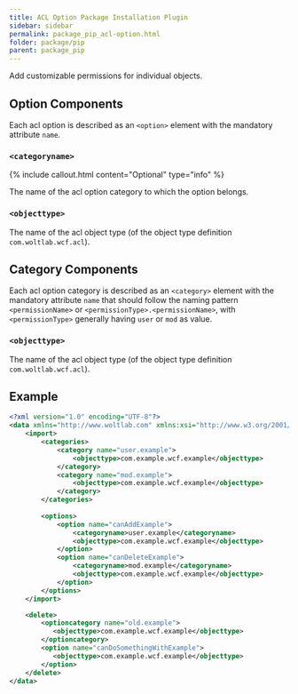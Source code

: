 ```yaml
---
title: ACL Option Package Installation Plugin
sidebar: sidebar
permalink: package_pip_acl-option.html
folder: package/pip
parent: package_pip
---
```


Add customizable permissions for individual objects.

## Option Components

Each acl option is described as an `<option>` element with the mandatory attribute `name`.

### `<categoryname>`

{% include callout.html content="Optional" type="info" %}

The name of the acl option category to which the option belongs.

### `<objecttype>`

The name of the acl object type (of the object type definition `com.woltlab.wcf.acl`).


## Category Components

Each acl option category is described as an `<category>` element with the mandatory attribute `name`  that should follow the naming pattern `<permissionName>` or `<permissionType>.<permissionName>`, with `<permissionType>` generally having `user` or `mod` as value.

### `<objecttype>`

The name of the acl object type (of the object type definition `com.woltlab.wcf.acl`).


## Example

```xml
<?xml version="1.0" encoding="UTF-8"?>
<data xmlns="http://www.woltlab.com" xmlns:xsi="http://www.w3.org/2001/XMLSchema-instance" xsi:schemaLocation="http://www.woltlab.com http://www.woltlab.com/XSD/tornado/aclOption.xsd">
    <import>
        <categories>
            <category name="user.example">
                <objecttype>com.example.wcf.example</objecttype>
            </category>
            <category name="mod.example">
                <objecttype>com.example.wcf.example</objecttype>
            </category>
        </categories>
        
        <options>
            <option name="canAddExample">
                <categoryname>user.example</categoryname>
                <objecttype>com.example.wcf.example</objecttype>
            </option>
            <option name="canDeleteExample">
                <categoryname>mod.example</categoryname>
                <objecttype>com.example.wcf.example</objecttype>
            </option>
        </options>
    </import>

    <delete>
        <optioncategory name="old.example">
           <objecttype>com.example.wcf.example</objecttype>
        </optioncategory>
        <option name="canDoSomethingWithExample">
           <objecttype>com.example.wcf.example</objecttype>
        </option>
    </delete>
</data>
```
